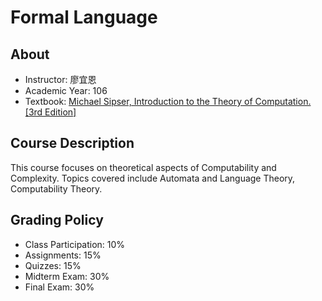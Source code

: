 Formal Language
===
## About
- Instructor: 廖宜恩
- Academic Year: 106
- Textbook: [Michael Sipser, Introduction to the Theory of Computation. [3rd Edition]](%2FTEXTBOOK%2FMichael%20Silpser%20-%202013%20-%20Introduction%20to%20the%20theory%20of%20computation%20%5B3rd%20Edition%5D.pdf)

## Course Description
This course focuses on theoretical aspects of Computability and Complexity.
Topics covered include Automata and Language Theory, Computability Theory.

## Grading Policy
- Class Participation: 10%
- Assignments: 15%
- Quizzes: 15%
- Midterm Exam: 30%
- Final Exam: 30%
